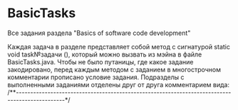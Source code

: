 # BasicTasks
Все задания раздела "Basics of software code development"

Каждая задача в разделе представляет собой метод с сигнатурой static void task№задачи (), который можно вызвать из мэйна в файле BasicTasks.java.
Чтобы не было путаницы, где какое задание закодировано, перед каждым методом с заданием в многострочном комментарии прописано условие задания.
Подразделы с выполненными заданиями отделены друг от друга комментарием вида:
/**-----------------------------------------------------------------------------------------------*/
